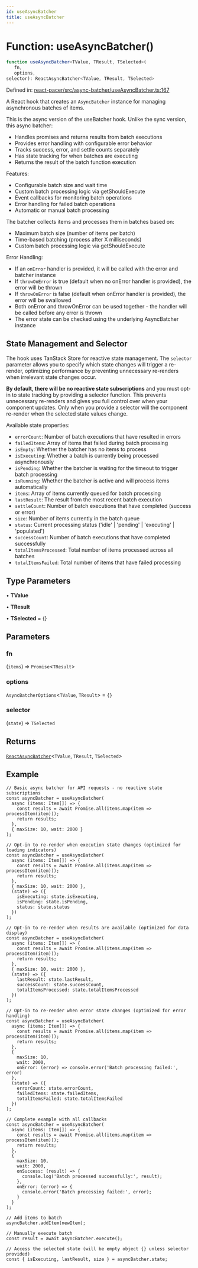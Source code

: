 ```yaml
---
id: useAsyncBatcher
title: useAsyncBatcher
---
```


<!-- DO NOT EDIT: this page is autogenerated from the type comments -->

# Function: useAsyncBatcher()

```ts
function useAsyncBatcher<TValue, TResult, TSelected>(
   fn, 
   options, 
selector): ReactAsyncBatcher<TValue, TResult, TSelected>
```

Defined in: [react-pacer/src/async-batcher/useAsyncBatcher.ts:167](https://github.com/TanStack/pacer/blob/main/packages/react-pacer/src/async-batcher/useAsyncBatcher.ts#L167)

A React hook that creates an `AsyncBatcher` instance for managing asynchronous batches of items.

This is the async version of the useBatcher hook. Unlike the sync version, this async batcher:
- Handles promises and returns results from batch executions
- Provides error handling with configurable error behavior
- Tracks success, error, and settle counts separately
- Has state tracking for when batches are executing
- Returns the result of the batch function execution

Features:
- Configurable batch size and wait time
- Custom batch processing logic via getShouldExecute
- Event callbacks for monitoring batch operations
- Error handling for failed batch operations
- Automatic or manual batch processing

The batcher collects items and processes them in batches based on:
- Maximum batch size (number of items per batch)
- Time-based batching (process after X milliseconds)
- Custom batch processing logic via getShouldExecute

Error Handling:
- If an `onError` handler is provided, it will be called with the error and batcher instance
- If `throwOnError` is true (default when no onError handler is provided), the error will be thrown
- If `throwOnError` is false (default when onError handler is provided), the error will be swallowed
- Both onError and throwOnError can be used together - the handler will be called before any error is thrown
- The error state can be checked using the underlying AsyncBatcher instance

## State Management and Selector

The hook uses TanStack Store for reactive state management. The `selector` parameter allows you
to specify which state changes will trigger a re-render, optimizing performance by preventing
unnecessary re-renders when irrelevant state changes occur.

**By default, there will be no reactive state subscriptions** and you must opt-in to state
tracking by providing a selector function. This prevents unnecessary re-renders and gives you
full control over when your component updates. Only when you provide a selector will the
component re-render when the selected state values change.

Available state properties:
- `errorCount`: Number of batch executions that have resulted in errors
- `failedItems`: Array of items that failed during batch processing
- `isEmpty`: Whether the batcher has no items to process
- `isExecuting`: Whether a batch is currently being processed asynchronously
- `isPending`: Whether the batcher is waiting for the timeout to trigger batch processing
- `isRunning`: Whether the batcher is active and will process items automatically
- `items`: Array of items currently queued for batch processing
- `lastResult`: The result from the most recent batch execution
- `settleCount`: Number of batch executions that have completed (success or error)
- `size`: Number of items currently in the batch queue
- `status`: Current processing status ('idle' | 'pending' | 'executing' | 'populated')
- `successCount`: Number of batch executions that have completed successfully
- `totalItemsProcessed`: Total number of items processed across all batches
- `totalItemsFailed`: Total number of items that have failed processing

## Type Parameters

• **TValue**

• **TResult**

• **TSelected** = \{\}

## Parameters

### fn

(`items`) => `Promise`\<`TResult`\>

### options

`AsyncBatcherOptions`\<`TValue`, `TResult`\> = `{}`

### selector

(`state`) => `TSelected`

## Returns

[`ReactAsyncBatcher`](../../interfaces/reactasyncbatcher.md)\<`TValue`, `TResult`, `TSelected`\>

## Example

```tsx
// Basic async batcher for API requests - no reactive state subscriptions
const asyncBatcher = useAsyncBatcher(
  async (items: Item[]) => {
    const results = await Promise.all(items.map(item => processItem(item)));
    return results;
  },
  { maxSize: 10, wait: 2000 }
);

// Opt-in to re-render when execution state changes (optimized for loading indicators)
const asyncBatcher = useAsyncBatcher(
  async (items: Item[]) => {
    const results = await Promise.all(items.map(item => processItem(item)));
    return results;
  },
  { maxSize: 10, wait: 2000 },
  (state) => ({
    isExecuting: state.isExecuting,
    isPending: state.isPending,
    status: state.status
  })
);

// Opt-in to re-render when results are available (optimized for data display)
const asyncBatcher = useAsyncBatcher(
  async (items: Item[]) => {
    const results = await Promise.all(items.map(item => processItem(item)));
    return results;
  },
  { maxSize: 10, wait: 2000 },
  (state) => ({
    lastResult: state.lastResult,
    successCount: state.successCount,
    totalItemsProcessed: state.totalItemsProcessed
  })
);

// Opt-in to re-render when error state changes (optimized for error handling)
const asyncBatcher = useAsyncBatcher(
  async (items: Item[]) => {
    const results = await Promise.all(items.map(item => processItem(item)));
    return results;
  },
  {
    maxSize: 10,
    wait: 2000,
    onError: (error) => console.error('Batch processing failed:', error)
  },
  (state) => ({
    errorCount: state.errorCount,
    failedItems: state.failedItems,
    totalItemsFailed: state.totalItemsFailed
  })
);

// Complete example with all callbacks
const asyncBatcher = useAsyncBatcher(
  async (items: Item[]) => {
    const results = await Promise.all(items.map(item => processItem(item)));
    return results;
  },
  {
    maxSize: 10,
    wait: 2000,
    onSuccess: (result) => {
      console.log('Batch processed successfully:', result);
    },
    onError: (error) => {
      console.error('Batch processing failed:', error);
    }
  }
);

// Add items to batch
asyncBatcher.addItem(newItem);

// Manually execute batch
const result = await asyncBatcher.execute();

// Access the selected state (will be empty object {} unless selector provided)
const { isExecuting, lastResult, size } = asyncBatcher.state;
```
